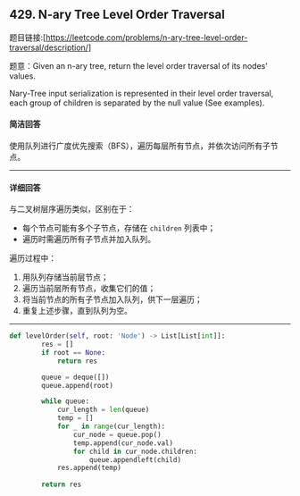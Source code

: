 ## 429. N-ary Tree Level Order Traversal 

题目链接:[https://leetcode.com/problems/n-ary-tree-level-order-traversal/description/]


题意：Given an n-ary tree, return the level order traversal of its nodes' values.

Nary-Tree input serialization is represented in their level order traversal, each group of children is separated by the null value (See examples).




#### 简洁回答

使用队列进行广度优先搜索（BFS），遍历每层所有节点，并依次访问所有子节点。

---

#### 详细回答

与二叉树层序遍历类似，区别在于：

- 每个节点可能有多个子节点，存储在 `children` 列表中；
- 遍历时需遍历所有子节点并加入队列。

遍历过程中：

1. 用队列存储当前层节点；
2. 遍历当前层所有节点，收集它们的值；
3. 将当前节点的所有子节点加入队列，供下一层遍历；
4. 重复上述步骤，直到队列为空。

---



```python
def levelOrder(self, root: 'Node') -> List[List[int]]:
        res = []
        if root == None:
            return res

        queue = deque([])
        queue.append(root)

        while queue:
            cur_length = len(queue)
            temp = []
            for _ in range(cur_length):
                cur_node = queue.pop()
                temp.append(cur_node.val)
                for child in cur_node.children:
                    queue.appendleft(child)
            res.append(temp)
        
        return res
```
